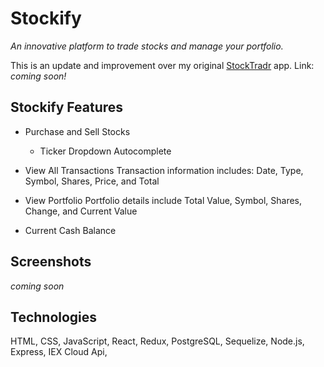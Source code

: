# Stockify

_An innovative platform to trade stocks and manage your portfolio._

This is an update and improvement over my original [StockTradr](http://stocktradrapp.herokuapp.com/) app.
Link: _coming soon!_

<!-- Deployed Link: [Stockify](http://stocktradrapp.herokuapp.com/) -->

## Stockify Features

* Purchase and Sell Stocks
  * Ticker Dropdown Autocomplete
* View All Transactions
  Transaction information includes: Date, Type, Symbol, Shares, Price, and Total

* View Portfolio
  Portfolio details include Total Value, Symbol, Shares, Change, and Current Value

* Current Cash Balance

## Screenshots

_coming soon_

<!-- ![Image of Login](/images/login.png)
![Image of Portfolio](/images/portfolio.png)
![Image of Transactions](/images/transactions.png) -->

## Technologies

HTML, CSS, JavaScript, React, Redux, PostgreSQL, Sequelize, Node.js, Express, IEX Cloud Api,
